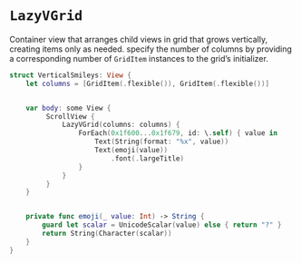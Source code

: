 # `LazyVGrid`

Container view that arranges child views in grid that grows vertically, creating items only as needed. specify the number of columns by providing a corresponding number of `GridItem` instances to the grid’s initializer.

```swift
struct VerticalSmileys: View {
    let columns = [GridItem(.flexible()), GridItem(.flexible())]


    var body: some View {
         ScrollView {
             LazyVGrid(columns: columns) {
                 ForEach(0x1f600...0x1f679, id: \.self) { value in
                     Text(String(format: "%x", value))
                     Text(emoji(value))
                         .font(.largeTitle)
                 }
             }
         }
    }


    private func emoji(_ value: Int) -> String {
        guard let scalar = UnicodeScalar(value) else { return "?" }
        return String(Character(scalar))
    }
}
```
